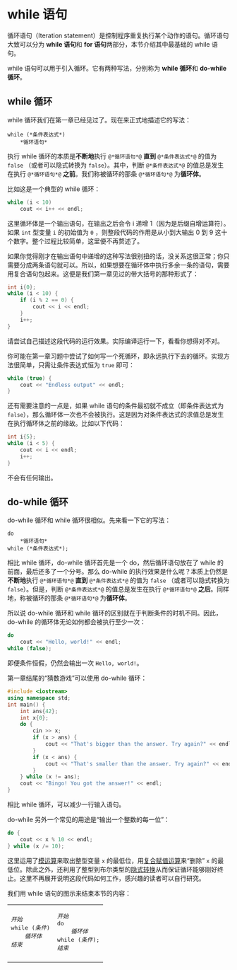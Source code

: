 # while 语句

循环语句（Iteration statement）是控制程序重复执行某个动作的语句。循环语句大致可以分为 **while 语句**和 **for 语句**两部分，本节介绍其中最基础的 while 语句。

while 语句可以用于引入循环。它有两种写法，分别称为 **while 循环**和 **do-while 循环**。

## while 循环

while 循环我们在第一章已经见过了。现在来正式地描述它的写法：
```sdsc
while (*条件表达式*)
    *循环语句*
```
执行 while 循环的本质是**不断地**执行 `@*循环语句*@` **直到** `@*条件表达式*@` 的值为 `false` （或者可以隐式转换为 `false`）。其中，判断 `@*条件表达式*@` 的值总是发生在执行 `@*循环语句*@` **之前**。我们称被循环的那条 `@*循环语句*@` 为**循环体**。

比如这是一个典型的 while 循环：
```cpp
while (i < 10)
    cout << i++ << endl;
```
这里循环体是一个输出语句，在输出之后会令 i 递增 1（因为是后缀自增运算符）。如果 `int` 型变量 `i` 的初始值为 `0` ，则整段代码的作用是从小到大输出 0 到 9 这十个数字。整个过程比较简单，这里便不再赘述了。

如果你觉得刚才在输出语句中递增的这种写法很别扭的话，没关系这很正常；你只需要分成两条语句就可以。所以，如果想要在循环体中执行多余一条的语句，需要用复合语句包起来。这便是我们第一章见过的带大括号的那种形式了：

```cpp
int i{0};
while (i < 10) {
    if (i % 2 == 0) {
        cout << i << endl;
    }
    i++;
}
```
请尝试自己描述这段代码的运行效果。实际编译运行一下，看看你想得对不对。

你可能在第一章习题中尝试了如何写一个死循环，即永远执行下去的循环。实现方法很简单，只需让条件表达式恒为 `true` 即可：
```cpp
while (true) {
    cout << "Endless output" << endl;
}
```

还有需要注意的一点是，如果 while 语句的条件最初就不成立（即条件表达式为 `false`），那么循环体一次也不会被执行。这是因为对条件表达式的求值总是发生在执行循环体之前的缘故。比如以下代码：
```cpp
int i{5};
while (i < 5) {
    cout << i << endl;
    i++;
}
```
不会有任何输出。

## do-while 循环

do-while 循环和 while 循环很相似。先来看一下它的写法：

```sdsc
do
    *循环语句*
while (*条件表达式*);
```

相比 while 循环，do-while 循环首先是一个 do，然后循环语句放在了 while 的前面，最后还多了一个分号。那么 do-while 的执行效果是什么呢？本质上仍然是**不断地**执行 `@*循环语句*@` **直到** `@*条件表达式*@` 的值为 `false` （或者可以隐式转换为 `false`）。但是，判断 `@*条件表达式*@` 的值总是发生在执行 `@*循环语句*@` **之后**。同样地，称被循环的那条 `@*循环语句*@` 为**循环体**。

所以说 do-while 循环和 while 循环的区别就在于判断条件的时机不同。因此，do-while 的循环体无论如何都会被执行至少一次：
```cpp
do
    cout << "Hello, world!" << endl;
while (false);
```
即便条件恒假，仍然会输出一次 `Hello, world!`。

第一章结尾的“猜数游戏”可以使用 do-while 循环：
```CPP
#include <iostream>
using namespace std;
int main() {
    int ans{42};
    int x{0};
    do {
        cin >> x;
        if (x > ans) {
            cout << "That's bigger than the answer. Try again?" << endl;
        }
        if (x < ans) {
            cout << "That's smaller than the answer. Try again?" << endl;
        }
    } while (x != ans);
    cout << "Bingo! You got the answer!" << endl;
}
```
相比 while 循环，可以减少一行输入语句。

do-while 另外一个常见的用途是“输出一个整数的每一位”：
```cpp
do {
    cout << x % 10 << endl;
} while (x /= 10);
```
这里运用了[模运算](ch02/part2/arithmetic_operator)来取出整型变量 `x` 的最低位，用[复合赋值运算](ch02/part2/assignment_operator#复合赋值运算符)来“删除” `x` 的最低位。除此之外，还利用了整型到布尔类型的[隐式转换](ch02/part2/implicit_conversion#布尔类型与其它算术类型之间的转换)从而保证循环能够刚好终止。这里不再展开说明这段代码如何工作，感兴趣的读者可以自行研究。

我们用 while 语句的图示来结束本节的内容：

<table id="whileTable">
<tr>
    <td>
    <pre class="table-code sdsc">
<em>开始</em>
while (<em>条件</em>)
    <em>循环体</em>
<em>结束</em>
</pre>
    </td>
    <td>
    <pre class="table-code sdsc">
<em>开始</em>
do
    <em>循环体</em>
while (<em>条件</em>);
<em>结束</em>
</pre>
    </td>
</tr>
<tr>
    <td>
        <div id="while"></div>
    </td>
    <td>
        <div id="do"></div>
    </td>
</tr>
</table>
<script>
flowchart.parse('st=>start: 开始\n\
e=>end: 结束\n\
bd=>operation: 循环体\n\
cond=>condition: 条件\n成立？\n\
\n\
st->cond\n\
cond(yes)->bd\n\
bd->cond\n\
cond(no)->e').drawSVG('while',{
    'yes-text':'是',
    'no-text':'否'
});
flowchart.parse('st=>start: 开始\n\
e=>end: 结束\n\
bd=>operation: 循环体\n\
cond=>condition: 条件\n成立？\n\
\n\
st->bd\n\
cond(yes)->bd\n\
bd->cond\n\
cond(no)->e').drawSVG('do',{
    'yes-text':'是',
    'no-text':'否'
});
</script>
